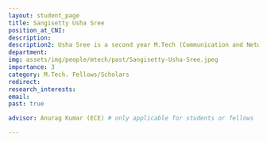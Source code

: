 ```yaml
---
layout: student_page
title: Sangisetty Usha Sree
position_at_CNI: 
description: 
description2: Usha Sree is a second year M.Tech (Communication and Networks) student in ECE department. She obtained her B.Tech degree in ECE from NIT Warangal in 2019. She is currently working on designing and implementing a multi-hop network for IoT/CPS such that the overall network is simple, consumes less energy and takes less delay in transferring the sensed data from mobile sensors to the fusion centre via an IEEE 802.15.4 infrastructure network. Here, the mobile sensors are clock synchronized to have a common sampling point and the mean batch delay is computed for different sampling rates and network loads in the infrastructure network. The aim is to control the mobile and the infrastructure network for improving the end-to-end inference performance.
department:
img: assets/img/people/mtech/past/Sangisetty-Usha-Sree.jpeg
importance: 3
category: M.Tech. Fellows/Scholars
redirect: 
research_interests: 
email: 
past: true

advisor: Anurag Kumar (ECE) # only applicable for students or fellows

---
```

